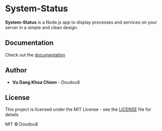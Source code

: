 # System-Status

**System-Status** is a Node.js app to display processes and services on your server in a simple and clean design.

## Documentation

Check out the [documentation](https://github.com/Doudou8/System-Status/wiki/)

## Author

- **Vu Dang Khoa Chiem** - Doudou8

## License

This project is licensed under the MIT License - see the [LICENSE](LICENSE) file for details

MIT © Doudou8
